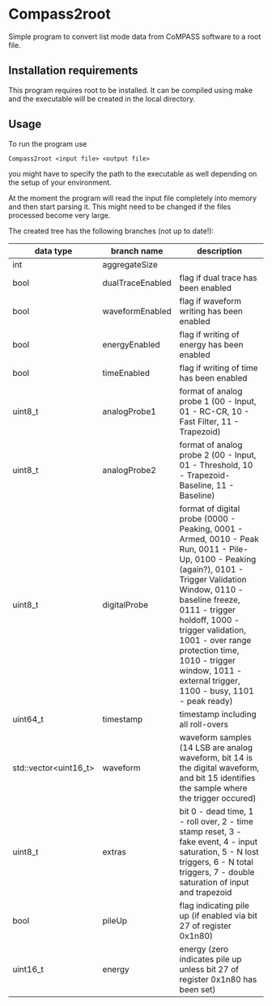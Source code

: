 # Compass2root
Simple program to convert list mode data from CoMPASS software to a root file.

## Installation requirements
This program requires root to be installed. It can be compiled using make and the executable will be created in the local directory.

## Usage
To run the program use
```
Compass2root <input file> <output file>
```
you might have to specify the path to the executable as well depending on the setup of your environment.

At the moment the program will read the input file completely into memory and then start parsing it. This might need to be changed if the files processed become very large.

The created tree has the following branches (not up to date!):

| data type | branch name | description |
|-----------|-------------|-------------|
| int                   | aggregateSize |  |
| bool                  | dualTraceEnabled | flag if dual trace has been enabled |
| bool                  | waveformEnabled | flag if waveform writing has been enabled |
| bool                  | energyEnabled | flag if writing of energy has been enabled |
| bool                  | timeEnabled | flag if writing of time has been enabled |
| uint8_t               | analogProbe1 | format of analog probe 1 (00 - Input, 01 - RC-CR, 10 - Fast Filter, 11 - Trapezoid) |
| uint8_t               | analogProbe2 | format of analog probe 2 (00 - Input, 01 - Threshold, 10 - Trapezoid-Baseline, 11 - Baseline) |
| uint8_t               | digitalProbe | format of digital probe (0000 - Peaking, 0001 - Armed, 0010 - Peak Run, 0011 - Pile-Up, 0100 - Peaking (again?), 0101 - Trigger Validation Window, 0110 - baseline freeze, 0111 - trigger holdoff, 1000 - trigger validation, 1001 - over range protection time, 1010 - trigger window, 1011 - external trigger, 1100 - busy, 1101 - peak ready) |
| uint64_t              | timestamp | timestamp including all roll-overs |
| std::vector<uint16_t> | waveform | waveform samples (14 LSB are analog waveform, bit 14 is the digital waveform, and bit 15 identifies the sample where the trigger occured) |
| uint8_t               | extras | bit 0 - dead time, 1 - roll over, 2 - time stamp reset, 3 - fake event, 4 - input saturation, 5 - N lost triggers, 6 - N total triggers, 7 - double saturation of input and trapezoid |
| bool                  | pileUp | flag indicating pile up (if enabled via bit 27 of register 0x1n80) |
| uint16_t              | energy | energy (zero indicates pile up unless bit 27 of register 0x1n80 has been set) |

